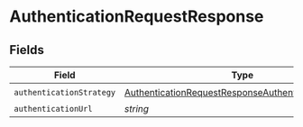 # AuthenticationRequestResponse


## Fields

| Field                                                                                                                             | Type                                                                                                                              | Required                                                                                                                          | Description                                                                                                                       |
| --------------------------------------------------------------------------------------------------------------------------------- | --------------------------------------------------------------------------------------------------------------------------------- | --------------------------------------------------------------------------------------------------------------------------------- | --------------------------------------------------------------------------------------------------------------------------------- |
| `authenticationStrategy`                                                                                                          | [AuthenticationRequestResponseAuthenticationStrategy](../../models/shared/authenticationrequestresponseauthenticationstrategy.md) | :heavy_check_mark:                                                                                                                | N/A                                                                                                                               |
| `authenticationUrl`                                                                                                               | *string*                                                                                                                          | :heavy_minus_sign:                                                                                                                | N/A                                                                                                                               |